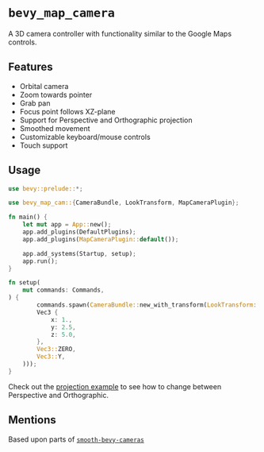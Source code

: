 # `bevy_map_camera`

A 3D camera controller with functionality similar to the Google Maps controls.

## Features

- Orbital camera
- Zoom towards pointer
- Grab pan
- Focus point follows XZ-plane
- Support for Perspective and Orthographic projection
- Smoothed movement
- Customizable keyboard/mouse controls
- Touch support

## Usage

```rs
use bevy::prelude::*;

use bevy_map_cam::{CameraBundle, LookTransform, MapCameraPlugin};

fn main() {
    let mut app = App::new();
    app.add_plugins(DefaultPlugins);
    app.add_plugins(MapCameraPlugin::default());

    app.add_systems(Startup, setup);
    app.run();
}

fn setup(
    mut commands: Commands,
) {
        commands.spawn(CameraBundle::new_with_transform(LookTransform::new(
        Vec3 {
            x: 1.,
            y: 2.5,
            z: 5.0,
        },
        Vec3::ZERO,
        Vec3::Y,
    )));
}
```

Check out the [projection example](https://github.com/oscrim/bevy_map_camera/blob/main/examples/projection.rs) to see how to change between Perspective and Orthographic.

## Mentions

Based upon parts of [`smooth-bevy-cameras`](https://github.com/bonsairobo/smooth-bevy-cameras)
